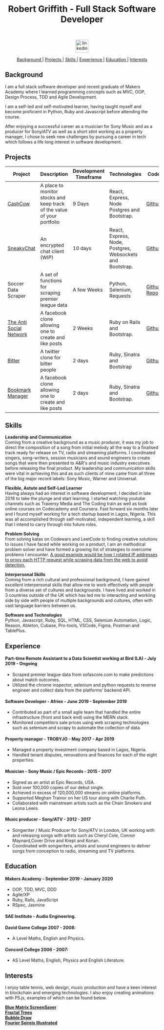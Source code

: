 <h1 align="center">Robert Griffith - Full Stack Software Developer</h1>

<div align="center">
  
<a href="https://sourcerer.io/bibbycodes"><img src="https://img.shields.io/badge/JavaScript-405%20commits-orange.svg" alt=""></a>
<a href="https://sourcerer.io/bibbycodes"><img src="https://img.shields.io/badge/Ruby-299%20commits-orange.svg" alt=""></a>
<a href="https://sourcerer.io/bibbycodes"><img src="https://img.shields.io/badge/SQL-297%20commits-orange.svg" alt=""></a>
<a href="https://sourcerer.io/bibbycodes"><img src="https://img.shields.io/badge/Python-21%20commits-orange.svg" alt=""></a>
<a href="https://sourcerer.io/bibbycodes"><img src="https://img.shields.io/badge/HTML-313%20commits-orange.svg" alt=""></a>
<a href="https://sourcerer.io/bibbycodes"><img src="https://img.shields.io/badge/CSS-431%20commits-orange.svg" alt=""></a>
</div>

<div align="center"><a href="https://www.linkedin.com/in/robert-griffith-10281619b/">
<img src="https://www.iconfinder.com/data/icons/free-social-icons/67/linkedin_circle_color-512.png" alt="linkedin" hspace="15" height="42" width="42"></a></div>


<div align="center">

[Background ](#background) |
[Projects ](#projects) |
[Skills ](#skills) |
[Experience ](#experience) |
[Education ](#education) |
[Interests ](#interests)

</div>

## Background

I am a full stack software developer and recent graduate of Makers Academy where I learned programming concepts such as MVC, OOP, Design Process, TDD and Agile Development.

I am a self-led and self-motivated learner, having taught myself and become proficient in Python, Ruby and Javascript before attending the course. 

After enjoying a successful career as a musician for Sony Music and as a producer for Sony/ATV as well as a short stint working as a property manager, I chose to seek new challenges by pursuing a career in tech which follows a life long interest in software development.

## Projects

| Project       | Description         | Development Timeframe | Technologies  | Code |
|---------------|---------------------|-----------------------|---------------|--------------|
| [CashCow](https://cashcow2020.herokuapp.com/) | A place to monitor stocks and keep track of the value of your portfolio | 9 Days | React, Express, Node Postgres and Bootstrap. | [Github](https://github.com/CodeKrakken/cashcow) |
| [SneakyChat](https://sneakychat2020.herokuapp.com/) | An encrypted chat client (WIP) | 10 days | React, Express, Node, Postgres, Websockets and Bootstrap. | [Github](https://github.com/bibbycodes/sneakyChat) |
| Soccer Data Scraper | A set of functions for scraping premier league data  | A few Weeks | Python, Selenium, Requests | [Github Repo](https://github.com/bibbycodes/soccer_scraper) |
| [The Anti Social Network](https://safe-caverns-35797.herokuapp.com/) | A facebook clone allowing one to create and like posts | 2 Weeks | Ruby on Rails and Bootstrap. | [Github](https://github.com/natyeo/acebook-antisocial-network) |
| [Bitter](https://bitter2020.herokuapp.com/) <br>  | A twitter clone for bitter people | 2 days | Ruby, Sinatra and Bootstrap | [Github](https://github.com/bibbycodes/chitter-challenge) |
| [Bookmark Manager](https://stark-crag-50573.herokuapp.com/bookmarks) | A facebook clone allowing one to create and like posts | 2 days | Ruby, Sinatra and Bootstrap. | [Github](https://github.com/bibbycodes/bookmarks) |

## Skills

**Leadership and Communication** <br>
Coming from a creative background as a music producer, it was my job to direct the composition of a song from initial melody all the way to a finalised track ready for release on TV, radio and streaming platforms. I coordinated singers, song-writers, session musicians and sound engineers to create songs that were then presented to A&R's and music industry executives before releasing the final product. My leadership and communication skills were vital in achieving this and as such clients of mine came from all three of the big major record labels: Sony Music, Warner and Universal.

**Flexible, Astute and Self-Led Learner** <br>
Having always had an interest in software development, I decided in late 2018 to take the plunge and start learning. I started watching youtube channels such as Traversy Media and The Coding train as well as took online courses on Codecademy and Coursera. Fast forward six months later and I found myself working for a tech startup based in Lagos, Nigeria. This was all accomplished through self-motivated, independent learning, a skill that I intend to carry through into future roles.

**Problem Solving** <br>
From solving katas on Codewars and LeetCode to finding creative solutions to issues I have faced while working on a product, I am an methodical problem solver and have formed a growing list of strategies to overcome problems I encounter. [A good example would be how I rotated IP addresses to proxy each HTTP request while scraping data from the web to avoid detection.](https://github.com/bibbycodes/soccer_scraper/blob/master/soccer.py)

**Interpersonal Skills** <br>
Coming from a rich cultural and professional background, I have gained excellent interpersonal skills that allow me to work effectively with people from a diverse set of cultures and backgrounds. I have lived and worked in 3 countries outside of the UK which has led me to interacting and workiing side by side with people of multiple backgrounds and cultures, often with vast language barriers between us.

**Software and Technologies** <br>
Python, Javascript, Ruby, SQL, HTML, CSS, Selenium Automation, Logic, Reason, Ableton, Cubase, Pro-tools, VSCode, Figma, Postman and TablePlus.

## Experience

#### Part-time Remote Assistant to a Data Scientist working at Bird (LA) - July 2019 - Ongoing

* Scraped premier league data from sofascore.com to make predictions about match outcomes.
* Utilized the chrome inspector, selenium and python requests to reverse engineer and collect data from the platforms’ backend API.

#### Software Developer - Afriex - June 2019 - September 2019

* Contributed as part of a small agile team that handled the entire infrastructure (front and back end) using the MERN stack.
* Monitored competitors sale prices using web scraping technologies such as selenium and scrapy to automate the collection of data.

#### Property manager - TROBYJO - May 2017 - Apr 2019

* Managed a property investment company based in Lagos, Nigeria.
* Handled tenant disputes, renovations and finances for each of the eight properties.

#### Musician - Sony Music / Epic Records - 2015 - 2017

* Signed as an artist at Epic Records, USA.
* Sold over 100,000 copies of our debut single.
* Achieved in excess of 120,000,000 streams on online platforms.
* Supported Meghan Trainor on her US tour along with Charlie Puth.
* Collaborated with mainstream artists such as the Chain Smokers and Leona Lewis.

#### Music producer - Sony/ATV - 2012 - 2017

* Songwriter / Music Producer for Sony/ATV in London, UK working with and releasing songs with artists such as Cheryl Cole, Connor Maynard,Cover Drive and Krept and Konan.
* Coordinated with songwriters, artists and sound engineers to deliver songs from conception to radio, streaming and TV platforms.

## Education

#### Makers Academy - September 2019 - January 2020 
- OOP, TDD, MVC, DDD
- Agile/XP
- Ruby, Rails, JavaScript
- RSpec, Jasmine
#### SAE Institute - Audio Engineering.
#### David Game College 2007 - 2008: 
- A Level Maths, English and Physics.
#### Concord College 2006 - 2007: 
- AS Level Maths, English, Physics and English Literature.

## Interests

I enjoy table tennis, web design, music production and have a keen interest in blockchain and emerging technologies. I also enjoy creating animations with P5.js, examples of which can be found below.

**[Blue Matrix ScreenSaver](https://editor.p5js.org/robertgriff/sketches/H1QVfa5x4)** <br>
**[Fractal Trees](https://editor.p5js.org/robertgriff/sketches/ryI2pJOgE)** <br>
**[Bubble Draw](https://editor.p5js.org/robertgriff/sketches/rJ0gF_fgE)** <br>
**[Fourier Seireis Illustrated](https://editor.p5js.org/robertgriff/sketches/r1LOJsKgE)** <br>
